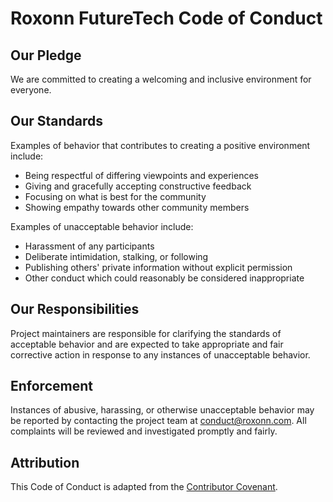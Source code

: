 # Roxonn FutureTech Code of Conduct

## Our Pledge

We are committed to creating a welcoming and inclusive environment for everyone.

## Our Standards

Examples of behavior that contributes to creating a positive environment include:

- Being respectful of differing viewpoints and experiences
- Giving and gracefully accepting constructive feedback
- Focusing on what is best for the community
- Showing empathy towards other community members

Examples of unacceptable behavior include:

- Harassment of any participants
- Deliberate intimidation, stalking, or following
- Publishing others' private information without explicit permission
- Other conduct which could reasonably be considered inappropriate

## Our Responsibilities

Project maintainers are responsible for clarifying the standards of acceptable behavior and are expected to take appropriate and fair corrective action in response to any instances of unacceptable behavior.

## Enforcement

Instances of abusive, harassing, or otherwise unacceptable behavior may be reported by contacting the project team at conduct@roxonn.com. All complaints will be reviewed and investigated promptly and fairly.

## Attribution

This Code of Conduct is adapted from the [Contributor Covenant](https://www.contributor-covenant.org).
